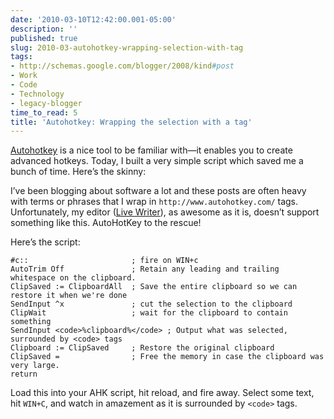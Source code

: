 ```yaml
---
date: '2010-03-10T12:42:00.001-05:00'
description: ''
published: true
slug: 2010-03-autohotkey-wrapping-selection-with-tag
tags:
- http://schemas.google.com/blogger/2008/kind#post
- Work
- Code
- Technology
- legacy-blogger
time_to_read: 5
title: 'Autohotkey: Wrapping the selection with a tag'
---
```


<p><a href="http://www.autohotkey.com/">Autohotkey</a> is a nice tool to be familiar with—it enables you to create advanced hotkeys. Today, I built a very simple script which saved me a bunch of time. Here’s the skinny:</p>
<p>I’ve been blogging about software a lot and these posts are often heavy with terms or phrases that I wrap in <code>http://www.autohotkey.com/</code> tags. Unfortunately, my editor (<a href="http://download.live.com/writer">Live Writer</a>), as awesome as it is, doesn’t support something like this. AutoHotKey to the rescue!</p>
<p>Here’s the script:</p>  <pre><code class="csharpcode">#c::                       <span class="rem">; fire on WIN+c</span>
AutoTrim Off               <span class="rem">; Retain any leading and trailing whitespace on the clipboard.</span>
ClipSaved := ClipboardAll  <span class="rem">; Save the entire clipboard so we can restore it when we're done</span>
SendInput ^x               <span class="rem">; cut the selection to the clipboard</span>
ClipWait                   <span class="rem">; wait for the clipboard to contain something</span>
SendInput &lt;code&gt;%clipboard%&lt;/code&gt; <span class="rem">; Output what was selected, surrounded by &lt;code&gt; tags</span>
Clipboard := ClipSaved     <span class="rem">; Restore the original clipboard</span>
ClipSaved =                <span class="rem">; Free the memory in case the clipboard was very large.</span>
return</code></pre>

<p>Load this into your AHK script, hit reload, and fire away. Select some text, hit <code>WIN+C</code>, and watch in amazement as it is surrounded by <code>&lt;code&gt;</code> tags.</p>